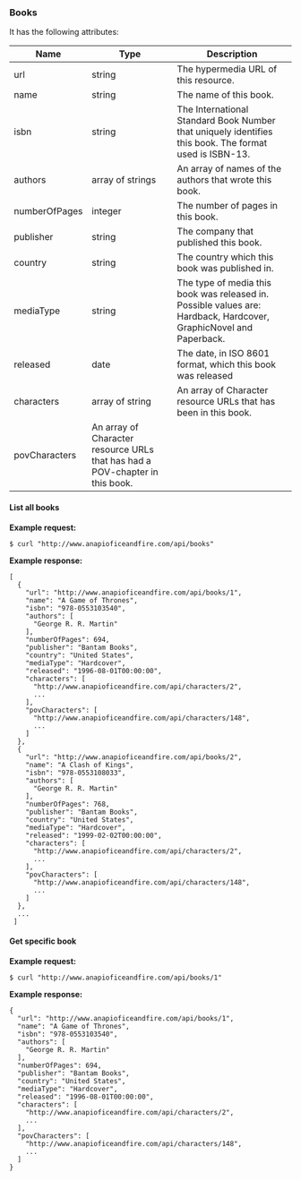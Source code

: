 <a name="books"></a>
### Books


It has the following attributes:
<table class="table table-striped table-hover">
  <thead>
    <tr>
      <th>Name</th>
      <th>Type</th>
      <th>Description</th>
    </tr>
  </thead>
  <tbody>
    <tr>
      <td>url</td>
      <td>string</td>
      <td>The hypermedia URL of this resource.</td>
    </tr>
    <tr>
      <td>name</td>
      <td>string</td>
      <td>The name of this book.</td>
    </tr>
    <tr>
      <td>isbn</td>
      <td>string</td>
      <td>The International Standard Book Number that uniquely identifies this book. The format used is ISBN-13.</td>
    </tr>
    <tr>
      <td>authors</td>
      <td>array of strings</td>
      <td>An array of names of the authors that wrote this book.</td>
    </tr>
    <tr>
      <td>numberOfPages</td>
      <td>integer</td>
      <td>The number of pages in this book.</td>
    </tr>
    <tr>
      <td>publisher</td>
      <td>string</td>
      <td>The company that published this book.</td>
    </tr>
    <tr>
      <td>country</td>
      <td>string</td>
      <td>The country which this book was published in.</td>
    </tr>
    <tr>
      <td>mediaType</td>
      <td>string</td>
      <td>The type of media this book was released in. Possible values are: Hardback, Hardcover, GraphicNovel and Paperback.</td>
    </tr>
    <tr>
      <td>released</td>
      <td>date</td>
      <td>The date, in ISO 8601 format, which this book was released</td>
    </tr>
    <tr>
      <td>characters</td>
      <td>array of string</td>
      <td>An array of Character resource URLs that has been in this book.</td>
    </tr>
    <tr>
      <td>povCharacters</td>
      <td>An array of Character resource URLs that has had a POV-chapter in this book.</td>
      <td></td>
    </tr>
  </tbody>
</table>

#### List all books


**Example request:**
``` command-line
$ curl "http://www.anapioficeandfire.com/api/books"
```


**Example response:**
``` command-line
[
  {
    "url": "http://www.anapioficeandfire.com/api/books/1",
    "name": "A Game of Thrones",
    "isbn": "978-0553103540",
    "authors": [
      "George R. R. Martin"
    ],
    "numberOfPages": 694,
    "publisher": "Bantam Books",
    "country": "United States",
    "mediaType": "Hardcover",
    "released": "1996-08-01T00:00:00",
    "characters": [
      "http://www.anapioficeandfire.com/api/characters/2",
      ...
    ],
    "povCharacters": [
      "http://www.anapioficeandfire.com/api/characters/148",
      ...
    ]
  },
  {
    "url": "http://www.anapioficeandfire.com/api/books/2",
    "name": "A Clash of Kings",
    "isbn": "978-0553108033",
    "authors": [
      "George R. R. Martin"
    ],
    "numberOfPages": 768,
    "publisher": "Bantam Books",
    "country": "United States",
    "mediaType": "Hardcover",
    "released": "1999-02-02T00:00:00",
    "characters": [
      "http://www.anapioficeandfire.com/api/characters/2",
      ...
    ],
    "povCharacters": [
      "http://www.anapioficeandfire.com/api/characters/148",
      ...
    ]
  },
  ...
 ]
```

#### Get specific book


**Example request:**
``` command-line
$ curl "http://www.anapioficeandfire.com/api/books/1"
```

**Example response:**
``` command-line
{
  "url": "http://www.anapioficeandfire.com/api/books/1",
  "name": "A Game of Thrones",
  "isbn": "978-0553103540",
  "authors": [
    "George R. R. Martin"
  ],
  "numberOfPages": 694,
  "publisher": "Bantam Books",
  "country": "United States",
  "mediaType": "Hardcover",
  "released": "1996-08-01T00:00:00",
  "characters": [
    "http://www.anapioficeandfire.com/api/characters/2",
    ...
  ],
  "povCharacters": [
    "http://www.anapioficeandfire.com/api/characters/148",
    ...
  ]
}
```